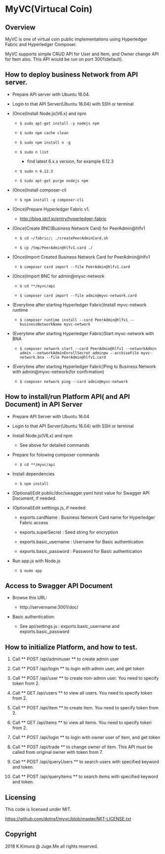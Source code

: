 # MyVC(Virtucal Coin)

## Overview

MyVC is one of virtual coin public implementations using Hyperledger Fabric and Hyperledger Composer.

MyVC supports simple CRUD API for User and Item, and Owner change API for Item also. This API would be run on port 3001(default).

## How to deploy business Network from API server.

- Prepare API server with Ubuntu 16.04.

- Login to that API Server(Ubuntu 16.04) with SSH or terminal

- (Once)Install Node.js(V6.x) and npm

    - `$ sudo apt-get install -y nodejs npm`

    - `$ sudo npm cache clean`

    - `$ sudo npm install n -g`

    - `$ sudo n list`

        - find latest 6.x.x version, for example 6.12.3

    - `$ sudo n 6.12.3`

    - `$ sudo apt-get purge nodejs npm`

- (Once)Install composer-cli

    - `$ npm install -g composer-cli`

- (Once)Prepare Hyperledger Fabric v1.

    - http://blog.idcf.jp/entry/hyperledger-fabric

- (Once)Create BNC(Business Network Card) for PeerAdmin@hlfv1

    - `$ cd ~/fabric/; ./createPeerAdminCard.sh`

    - `$ cp /tmp/PeerAdmin@hlfv1.card ./`

- (Once)Import Created Business Network Card for PeerAdmin@hlfv1

    - `$ composer card import --file PeerAdmin@hlfv1.card`

- (Once)Import BNC for admin@myvc-network

    - `$ cd **/myvc/api`

    - `$ composer card import --file admin@myvc-network.card`

- (Everytime after starting Hyperledger Fabric)Install myvc-network runtime

    - `$ composer runtime install --card PeerAdmin@hlfv1 --businessNetworkName myvc-network`

- (Everytime after starting Hyperledger Fabric)Start myvc-network with BNA

    - `$ composer network start --card PeerAdmin@hlfv1 --networkAdmin admin --networkAdminEnrollSecret adminpw --archiveFile myvc-network.bna --file PeerAdmin@hlfv1.card`

- (Everytime after starting Hyperledger Fabric)Ping to Business Network with admin@myvc-network(for confirmation)

    - `$ composer network ping --card admin@myvc-network`

## How to install/run Platform API( and API Document) in API Server

- Prepare API Server with Ubuntu 16.04

- Login to that API Server(Ubuntu 16.04) with SSH or terminal

- Install Node.js(V6.x) and npm

    - See above for detailed commands

- Prepare for folowing composer commands

    - `$ cd **/myvc/api`

- Install dependencies

    - `$ npm install`

- (Optional)Edit public/doc/swagger.yaml host value for Swagger API Document, if needed.

- (Optional)Edit setttings.js, if needed.

    - exports.cardName : Business Network Card name for Hyperledger Fabric access

    - exports.superSecret : Seed string for encryption

    - exports.basic_username : Username for Basic authentication

    - exports.basic_password : Password for Basic authentication

- Run app.js with Node.js

    - `$ node app`

## Access to Swagger API Document

- Browse this URL:

    - http://servername:3001/doc/

- Basic authentication:

    - See api/settings.js : exports.basic_username and exports.basic_password

## How to initialize Platform, and how to test.

1. Call ** POST /api/adminuser ** to create admin user

2. Call ** POST /api/login ** to login with admin user, and get token

3. Call ** POST /api/user ** to create non-admin user. You need to specify token from 2.

4. Call ** GET /api/users ** to view all users. You need to specify token from 2.

5. Call ** POST /api/item ** to create item. You need to specify token from 2.

6. Call ** GET /api/items ** to view all items. You need to specify token from 2.

7. Call ** POST /api/login ** to login with owner user of item, and get token

8. Call ** POST /api/trade ** to change owner of item. This API must be called from original owner with token from 7.

9. Call ** POST /api/queryUsers ** to search users with specified keyword and token.

10. Call ** POST /api/queryItems ** to search items with specified keyword and token.

## Licensing

This code is licensed under MIT.

https://github.com/dotnsf/myvc/blob/master/MIT-LICENSE.txt

## Copyright

2018 K.Kimura @ Juge.Me all rights reserved.
